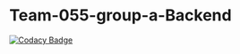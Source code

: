 # Team-055-group-a-Backend

[![Codacy Badge](https://api.codacy.com/project/badge/Grade/a544d4234839474aa42d931697af597f)](https://app.codacy.com/gh/BuildForSDGCohort2/Team-055-group-a-Backend?utm_source=github.com&utm_medium=referral&utm_content=BuildForSDGCohort2/Team-055-group-a-Backend&utm_campaign=Badge_Grade_Settings)